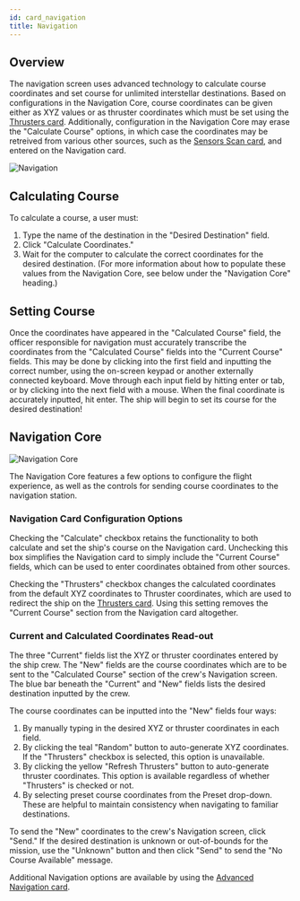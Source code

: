 ```yaml
---
id: card_navigation
title: Navigation
---
```


## Overview

The navigation screen uses advanced technology to calculate course coordinates and set course for unlimited interstellar destinations. Based on configurations in the Navigation Core, course coordinates can be given either as XYZ values or as thruster coordinates which must be set using the [Thrusters card](/docs/card_thrusters.html). Additionally, configuration in the Navigation Core may erase the "Calculate Course" options, in which case the coordinates may be retreived from various other sources, such as the [Sensors Scan card](/docs/card_sensors_scans.html), and entered on the Navigation card.

![Navigation](/img/card_navigation.jpg)

## Calculating Course

To calculate a course, a user must:

1) Type the name of the destination in the "Desired Destination" field. 
2) Click "Calculate Coordinates."
3) Wait for the computer to calculate the correct coordinates for the desired destination. (For more information about how to populate these values from the Navigation Core, see below under the "Navigation Core" heading.)

## Setting Course

Once the coordinates have appeared in the "Calculated Course" field, the officer responsible for navigation must accurately transcribe the coordinates from the "Calculated Course" fields into the "Current Course" fields. This may be done by clicking into the first field and inputting the correct number, using the on-screen keypad or another externally connected keyboard. Move through each input field by hitting enter or tab, or by clicking into the next field with a mouse. When the final coordinate is accurately inputted, hit enter. The ship will begin to set its course for the desired destination!

## Navigation Core

![Navigation Core](/img/core_navigation.jpg)

The Navigation Core features a few options to configure the flight experience, as well as the controls for sending course coordinates to the navigation station.

### Navigation Card Configuration Options

Checking the "Calculate" checkbox retains the functionality to both calculate and set the ship's course on the Navigation card. Unchecking this box simplifies the Navigation card to simply include the "Current Course" fields, which can be used to enter coordinates obtained from other sources. 

Checking the "Thrusters" checkbox changes the calculated coordinates from the default XYZ coordinates to Thruster coordinates, which are used to redirect the ship on the [Thrusters card](/docs/card_thrusters.html). Using this setting removes the "Current Course" section from the Navigation card altogether.

### Current and Calculated Coordinates Read-out

The three "Current" fields list the XYZ or thruster coordinates entered by the ship crew. The "New" fields are the course coordinates which are to be sent to the "Calculated Course" section of the crew's Navigation screen. The blue bar beneath the "Current" and "New" fields lists the desired destination inputted by the crew.

The course coordinates can be inputted into the "New" fields four ways:

1) By manually typing in the desired XYZ or thruster coordinates in each field.
2) By clicking the teal "Random" button to auto-generate XYZ coordinates. If the "Thrusters" checkbox is selected, this option is unavailable.
3) By clicking the yellow "Refresh Thrusters" button to auto-generate thruster coordinates. This option is available regardless of whether "Thrusters" is checked or not.
4) By selecting preset course coordinates from the Preset drop-down. These are helpful to maintain consistency when navigating to familiar destinations.

To send the "New" coordinates to the crew's Navigation screen, click "Send." If the desired destination is unknown or out-of-bounds for the mission, use the "Unknown" button and then click "Send" to send the "No Course Available" message.

Additional Navigation options are available by using the [Advanced Navigation card](/docs/card_navigation_advanced.html).
